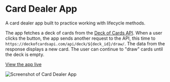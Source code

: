 # Card Dealer App

A card dealer app built to practice working with lifecycle methods.

The app fetches a deck of cards from the [Deck of Cards API](https://deckofcardsapi.com/). When a user clicks the button, the app sends another request to the API, this time to `https://deckofcardsapi.com/api/deck/${deck_id}/draw/`. The data from the response displays a new card. The user can continue to "draw" cards until the deck is empty.

[View the app live](https://fervent-pare-451e85.netlify.com/)

![Screenshot of Card Dealer App](https://res.cloudinary.com/gerhynes/image/upload/q_auto/v1568154316/chrome-capture_lmggwg.gif)
